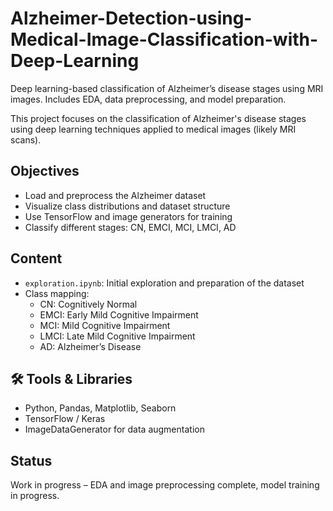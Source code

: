 # Alzheimer-Detection-using-Medical-Image-Classification-with-Deep-Learning
Deep learning-based classification of Alzheimer’s disease stages using MRI images. Includes EDA, data preprocessing, and model preparation.

This project focuses on the classification of Alzheimer's disease stages using deep learning techniques applied to medical images (likely MRI scans).

##  Objectives
- Load and preprocess the Alzheimer dataset
- Visualize class distributions and dataset structure
- Use TensorFlow and image generators for training
- Classify different stages: CN, EMCI, MCI, LMCI, AD

##  Content
- `exploration.ipynb`: Initial exploration and preparation of the dataset
- Class mapping:
  - CN: Cognitively Normal
  - EMCI: Early Mild Cognitive Impairment
  - MCI: Mild Cognitive Impairment
  - LMCI: Late Mild Cognitive Impairment
  - AD: Alzheimer’s Disease

## 🛠 Tools & Libraries
- Python, Pandas, Matplotlib, Seaborn
- TensorFlow / Keras
- ImageDataGenerator for data augmentation

## Status
Work in progress – EDA and image preprocessing complete, model training in progress.
